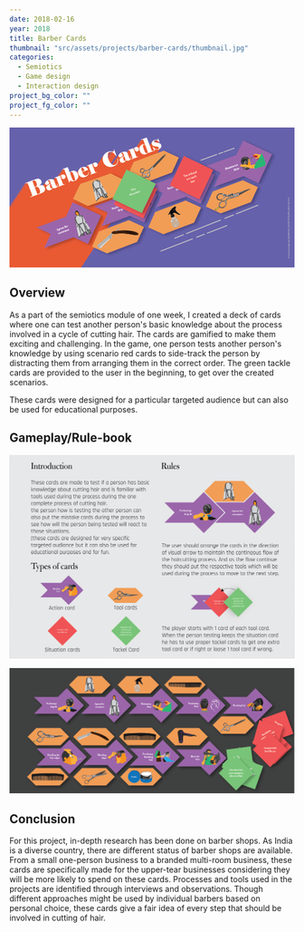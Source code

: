 ```yaml
---
date: 2018-02-16
year: 2018
title: Barber Cards
thumbnail: "src/assets/projects/barber-cards/thumbnail.jpg"
categories:
  - Semiotics
  - Game design
  - Interaction design
project_bg_color: ""
project_fg_color: ""
---
```


![](../../assets/projects/barber-cards/poster.png)

## Overview

As a part of the semiotics module of one week, I created a deck of cards where one can test another person's basic knowledge about the process involved in a cycle of cutting hair. The cards are gamified to make them exciting and challenging. In the game, one person tests another person's knowledge by using scenario red cards to side-track the person by distracting them from arranging them in the correct order. The green tackle cards are provided to the user in the beginning, to get over the created scenarios.

These cards were designed for a particular targeted audience but can also be used for educational purposes.

## Gameplay/Rule-book

![](../../assets/projects/barber-cards/booklet.png)

![](../../assets/projects/barber-cards/cardpattern.png)

## Conclusion

For this project, in-depth research has been done on barber shops. As India is a diverse country, there are different status of barber shops are available. From a small one-person business to a branded multi-room business, these cards are specifically made for the upper-tear businesses considering they will be more likely to spend on these cards. Processes and tools used in the projects are identified through interviews and observations. Though different approaches might be used by individual barbers based on personal choice, these cards give a fair idea of every step that should be involved in cutting of hair.
